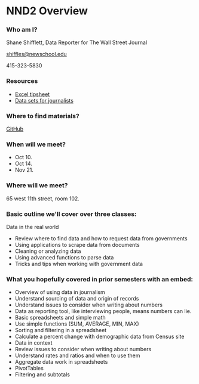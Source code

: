 # NND2 Overview

### Who am I?

Shane Shifflett, Data Reporter for The Wall Street Journal

shiffles@newschool.edu

415-323-5830

### Resources

* [Excel tipsheet](https://drive.google.com/file/d/0B0F8GZ4RI4ZDUHpzYzUtR3dIUjA/view?usp=sharing)
* [Data sets for journalists](http://cjlab.stanford.edu/2015/09/30/lab-launch-and-data-sets/)

### Where to find materials?

[GitHub](https://github.com/CoulterJones/New-School/tree/master/news-narrative-design/level-three)

### When will we meet?

* Oct 10.
* Oct 14.
* Nov 21.

### Where will we meet?

65 west 11th street, room 102.

### Basic outline we'll cover over three classes:

Data in the real world
* Review where to find data and how to request data from governments
* Using applications to scrape data from documents
* Cleaning or analyzing data
* Using advanced functions to parse data
* Tricks and tips when working with government data 

### What you hopefully covered in prior semesters with an embed:

* Overview of using data in journalism
* Understand sourcing of data and origin of records	
* Understand issues to consider when writing about numbers
* Data as reporting tool, like interviewing people, means numbers can lie.
* Basic spreadsheets and simple math
* Use simple functions (SUM, AVERAGE, MIN, MAX)
* Sorting and filtering in a spreadsheet
* Calculate a percent change with demographic data from Census site 
* Data in context
* Review issues to consider when writing about numbers
* Understand rates and ratios and when to use them
* Aggregate data work in spreadsheets
* PivotTables
* Filtering and subtotals
